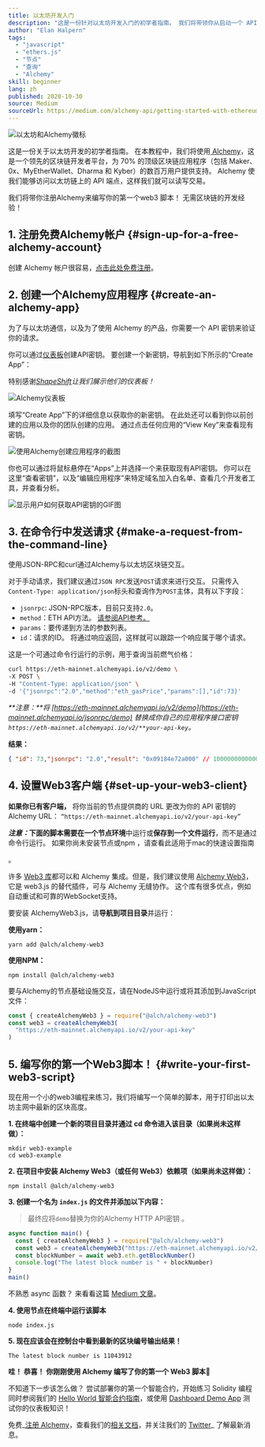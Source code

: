 ```yaml
---
title: 以太坊开发入门
description: "这是一份针对以太坊开发入门的初学者指南。 我们将带领你从启动一个 API 终端节点开始，到提出一个命令行请求，再到编写你的第一个 web3 脚本。 无需区块链的开发经验！"
author: "Elan Halpern"
tags:
  - "javascript"
  - "ethers.js"
  - "节点"
  - "查询"
  - "Alchemy"
skill: beginner
lang: zh
published: 2020-10-30
source: Medium
sourceUrl: https://medium.com/alchemy-api/getting-started-with-ethereum-development-using-alchemy-c3d6a45c567f
---
```


![以太坊和Alchemy徽标](./ethereum-alchemy.png)

这是一份关于以太坊开发的初学者指南。 在本教程中，我们将使用[ Alchemy](https://alchemyapi.io/)，这是一个领先的区块链开发者平台，为 70% 的顶级区块链应用程序（包括 Maker、0x、MyEtherWallet、Dharma 和 Kyber）的数百万用户提供支持。 Alchemy 使我们能够访问以太坊链上的 API 端点，这样我们就可以读写交易。

我们将带你注册Alchemy来编写你的第一个web3 脚本！ 无需区块链的开发经验！

## 1. 注册免费Alchemy帐户 {#sign-up-for-a-free-alchemy-account}

创建 Alchemy 帐户很容易，[点击此处免费注册](https://auth.alchemyapi.io/signup)。

## 2. 创建一个Alchemy应用程序 {#create-an-alchemy-app}

为了与以太坊通信，以及为了使用 Alchemy 的产品，你需要一个 API 密钥来验证你的请求。

你可以通过[仪表板](http://dashboard.alchemyapi.io/)创建API密钥。 要创建一个新密钥，导航到如下所示的“Create App”：

特别感谢[_ShapeShift_](https://shapeshift.com/)_让我们展示他们的仪表板！_

![Alchemy仪表板](./alchemy-dashboard.png)

填写“Create App”下的详细信息以获取你的新密钥。 在此处还可以看到你以前创建的应用以及你的团队创建的应用。 通过点击任何应用的“View Key”来查看现有密钥。

![使用Alchemy创建应用程序的截图](./create-app.png)

你也可以通过将鼠标悬停在“Apps”上并选择一个来获取现有API密钥。 你可以在这里“查看密钥”，以及“编辑应用程序”来特定域名加入白名单、查看几个开发者工具，并查看分析。

![显示用户如何获取API密钥的GIF图](./pull-api-keys.gif)

## 3. 在命令行中发送请求 {#make-a-request-from-the-command-line}

使用JSON-RPC和curl通过Alchemy与以太坊区块链交互。

对于手动请求，我们建议通过`JSON RPC`发送`POST`请求来进行交互。 只需传入`Content-Type: application/json`标头和查询作为`POST`主体，具有以下字段：

- `jsonrpc`: JSON-RPC版本，目前只支持`2.0`。
- `method`：ETH API方法。 [请参阅API参考。](https://docs.alchemyapi.io/documentation/alchemy-api-reference/json-rpc)
- `params`：要传递到方法的参数列表。
- `id`：请求的ID。 将通过响应返回，这样就可以跟踪一个响应属于哪个请求。

这是一个可通过命令行运行的示例，用于查询当前燃气价格：

```bash
curl https://eth-mainnet.alchemyapi.io/v2/demo \
-X POST \
-H "Content-Type: application/json" \
-d '{"jsonrpc":"2.0","method":"eth_gasPrice","params":[],"id":73}'
```

_**注意：**将 [https://eth-mainnet.alchemyapi.io/v2/demo](https://eth-mainnet.alchemyapi.io/jsonrpc/demo) 替换成你自己的应用程序接口密钥 `https://eth-mainnet.alchemyapi.io/v2/**your-api-key`。_

**结果：**

```json
{ "id": 73,"jsonrpc": "2.0","result": "0x09184e72a000" // 10000000000000 }
```

## 4. 设置Web3客户端 {#set-up-your-web3-client}

**如果你已有客户端，** 将你当前的节点提供商的 URL 更改为你的 API 密钥的 Alchemy URL： `“https://eth-mainnet.alchemyapi.io/v2/your-api-key”`

**_注意：_**下面的脚本需要在一个**节点环境**中运行或**保存到一个文件运行**，而不是通过命令行运行。 如果你尚未安装节点或npm ，请查看此</a>适用于mac的快速设置指南

。</p> 

许多 [Web3 库](https://docs.alchemyapi.io/guides/getting-started#other-web3-libraries)都可以和 Alchemy 集成。但是，我们建议使用 [Alchemy Web3](https://docs.alchemy.com/reference/api-overview)，它是 web3.js 的替代插件，可与 Alchemy 无缝协作。 这个库有很多优点，例如自动重试和可靠的WebSocket支持。

要安装 AlchemyWeb3.js，请**导航到项目目录**并运行：

**使用yarn：**



```
yarn add @alch/alchemy-web3
```


**使用NPM：**



```
npm install @alch/alchemy-web3
```


要与Alchemy的节点基础设施交互，请在NodeJS中运行或将其添加到JavaScript文件：



```js
const { createAlchemyWeb3 } = require("@alch/alchemy-web3")
const web3 = createAlchemyWeb3(
  "https://eth-mainnet.alchemyapi.io/v2/your-api-key"
)
```




## 5. 编写你的第一个Web3脚本！ {#write-your-first-web3-script}

现在用一个小的web3编程来练习，我们将编写一个简单的脚本，用于打印出以太坊主网中最新的区块高度。

**1. 在终端中创建一个新的项目目录并通过 cd 命令进入该目录（如果尚未这样做）：**



```
mkdir web3-example
cd web3-example
```


**2. 在项目中安装 Alchemy Web3（或任何 Web3）依赖项（如果尚未这样做）：**



```
npm install @alch/alchemy-web3
```


**3. 创建一个名为 `index.js` 的文件并添加以下内容：**



> 最终应将`demo`替换为你的Alchemy HTTP API密钥 。



```js
async function main() {
  const { createAlchemyWeb3 } = require("@alch/alchemy-web3")
  const web3 = createAlchemyWeb3("https://eth-mainnet.alchemyapi.io/v2/demo")
  const blockNumber = await web3.eth.getBlockNumber()
  console.log("The latest block number is " + blockNumber)
}
main()
```


不熟悉 async 函数？ 来看看这篇 [Medium 文章](https://medium.com/better-programming/understanding-async-await-in-javascript-1d81bb079b2c)。

**4. 使用节点在终端中运行该脚本**



```
node index.js
```


**5. 现在应该会在控制台中看到最新的区块编号输出结果！**



```
The latest block number is 11043912
```


**哇！ 恭喜！ 你刚刚使用 Alchemy 编写了你的第一个 Web3 脚本🎉**

不知道下一步该怎么做？ 尝试部署你的第一个智能合约，开始练习 Solidity 编程同时参阅我们的 [Hello World 智能合约指南](https://docs.alchemyapi.io/tutorials/hello-world-smart-contract)，或使用 [Dashboard Demo App](https://docs.alchemyapi.io/tutorials/demo-app) 测试你的仪表板知识！

免费_[注册 Alchemy](https://auth.alchemyapi.io/signup)，查看我们的[相关文档](https://docs.alchemyapi.io/)，并关注我们的 [Twitter](https://twitter.com/AlchemyPlatform)_ 了解最新消息。
